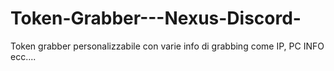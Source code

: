 # Token-Grabber---Nexus-Discord-
Token grabber personalizzabile con varie info di grabbing come IP, PC INFO ecc....
